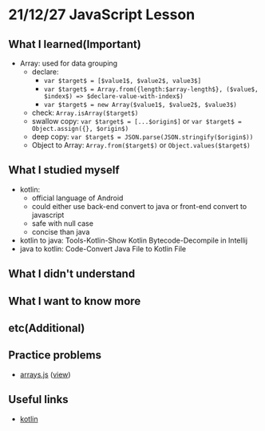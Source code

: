 # 21/12/27 JavaScript Lesson

## What I learned(Important)

* Array: used for data grouping
  * declare:
    * `var $target$ = [$value1$, $value2$, value3$]`
    * `var $target$ = Array.from({length:$array-length$}, ($value$, $index$) => $declare-value-with-index$)`
    * `var $target$ = new Array($value1$, $value2$, $value3$)`
  * check: `Array.isArray($target$)`
  * swallow copy: `var $target$ = [...$origin$]` or `var $target$ = Object.assign({}, $origin$)`
  * deep copy: `var $target$ = JSON.parse(JSON.stringify($origin$))`
  * Object to Array: `Array.from($target$)` or `Object.values($target$)`

## What I studied myself

* kotlin:
  * official language of Android
  * could either use back-end convert to java or front-end convert to javascript
  * safe with null case
  * concise than java
* kotlin to java: Tools-Kotlin-Show Kotlin Bytecode-Decompile in Intellij
* java to kotlin: Code-Convert Java File to Kotlin File

## What I didn't understand

## What I want to know more

## etc(Additional)

## Practice problems

* [arrays.js](arrays.js) ([view](https://lemontree1729.github.io/coding-academy/courses/javascript/d059/array.html))

## Useful links

* [kotlin](https://kotlinlang.org/)

